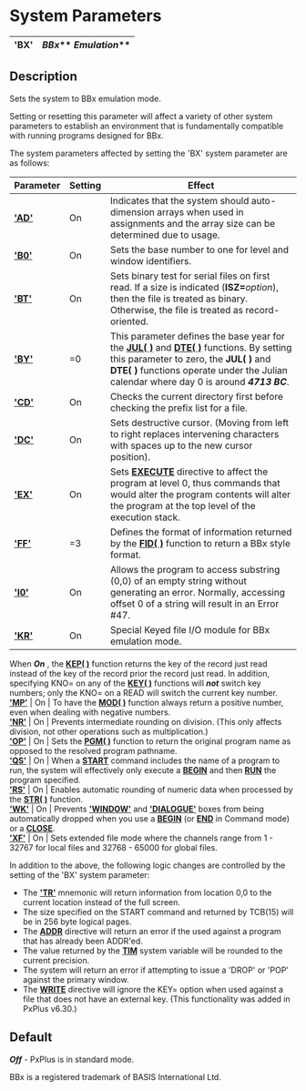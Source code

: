 # System Parameters

**'BX'** |  **_BBx_**** _Emulation_**  
---|---  
  
##  Description

Sets the system to BBx emulation mode.

Setting or resetting this parameter will affect a variety of other system parameters to establish an environment that is fundamentally compatible with running programs designed for BBx.

The system parameters affected by setting the 'BX' system parameter are as follows:

**Parameter** |  **Setting** |  **Effect**  
---|---|---  
**['AD'](ad.md)** |  On |  Indicates that the system should auto-dimension arrays when used in assignments and the array size can be determined due to usage.  
**['B0'](b0.md)** |  On |  Sets the base number to one for level and window identifiers.   
**['BT'](bt.md)** |  On |  Sets binary test for serial files on first read. If a size is indicated (**ISZ=**_option_), then the file is treated as binary. Otherwise, the file is treated as record-oriented.  
**['BY'](by.md)** |  =0 |  This parameter defines the base year for the [**JUL( )**](../functions/jul.md) and [**DTE( )**](../functions/dte.md) functions. By setting this parameter to zero, the **JUL( )** and **DTE( )** functions operate under the Julian calendar where day 0 is around **_4713 BC_**.  
**['CD'](cd.md)** |  On |  Checks the current directory first before checking the prefix list for a file.  
**['DC'](dc.md)** |  On |  Sets destructive cursor. (Moving from left to right replaces intervening characters with spaces up to the new cursor position).  
**['EX'](ex.md)** |  On |  Sets **[EXECUTE](../directives/execute.md)** directive to affect the program at level 0, thus commands that would alter the program contents will alter the program at the top level of the execution stack.  
**['FF'](ff.md)** |  =3 |  Defines the format of information returned by the **[FID( )](../functions/fid.md)** function to return a BBx style format.  
**['I0'](i0.md)** |  On |  Allows the program to access substring (0,0) of an empty string without generating an error. Normally, accessing offset 0 of a string will result in an Error #47.  
**['KR'](kr.md)** |  On |  Special Keyed file I/O module for BBx emulation mode.  
  
When **_On_** , the [**KEP( )**](../functions/kep.md) function returns the key of the record just read instead of the key of the record prior the record just read. In addition, specifying KNO= on any of the **[KEY( )](../functions/key.md)** functions will **_not_** switch key numbers; only the KNO= on a READ will switch the current key number.  
**['MP'](mp.md)** |  On |  To have the **[MOD( )](../functions/mod.md)** function always return a positive number, even when dealing with negative numbers.  
**['NR'](nr.md)** |  On |  Prevents intermediate rounding on division. (This only affects division, not other operations such as multiplication.)  
**['OP'](op.md)** |  On |  Sets the **[PGM( )](../functions/pgm.md)** function to return the original program name as opposed to the resolved program pathname.  
**['QS'](qs.md)** |  On |  When a **[START](../directives/start.md)** command includes the name of a program to run, the system will effectively only execute a **[BEGIN](../directives/begin.md)** and then **[RUN](../directives/run.md)** the program specified.  
**['RS'](rs.md)** |  On |  Enables automatic rounding of numeric data when processed by the **[STR( )](../functions/str.md)** function.  
**['WK'](wk.md)** |  On |  Prevents **['WINDOW'](../mnemonics/window.md)** and **['DIALOGUE'](../mnemonics/dialogue.md)** boxes from being automatically dropped when you use a **[BEGIN](../directives/begin.md)** (or **[END](../directives/end.md)** in Command mode) or a **[CLOSE](../directives/close.md)**.  
**['XF'](xf.md)** |  On |  Sets extended file mode where the channels range from 1 - 32767 for local files and 32768 - 65000 for global files.  
  
In addition to the above, the following logic changes are controlled by the setting of the 'BX' system parameter:

  * The **['TR'](../mnemonics/tr.md)** mnemonic will return information from location 0,0 to the current location instead of the full screen.
  * The size specified on the START command and returned by TCB(15) will be in 256 byte logical pages.
  * The **[ADDR](../directives/addr.md)** directive will return an error if the used against a program that has already been ADDR'ed.
  * The value returned by the **[TIM](../variables/tim.md)** system variable will be rounded to the current precision.
  * The system will return an error if attempting to issue a 'DROP' or 'POP' against the primary window.
  * The **[WRITE](../directives/write.md)** directive will ignore the KEY= option when used against a file that does not have an external key. (This functionality was added in PxPlus v6.30.)



##  Default

**_Off_** \- PxPlus is in standard mode.

BBx is a registered trademark of BASIS International Ltd.
